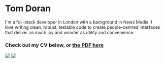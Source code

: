 # Tom Doran

I'm a full-stack developer in London with a background in News Media. I love writing clean, robust, testable code to create people-centred interfaces that deliver as much joy and wonder as utility and convenience.

### Check out my CV below, or [the PDF here](https://docdro.id/fUZLP6n)

![](https://i.imgur.com/9BpI5Wd.jpg)
![](https://i.imgur.com/DuiJW5h.jpg)
